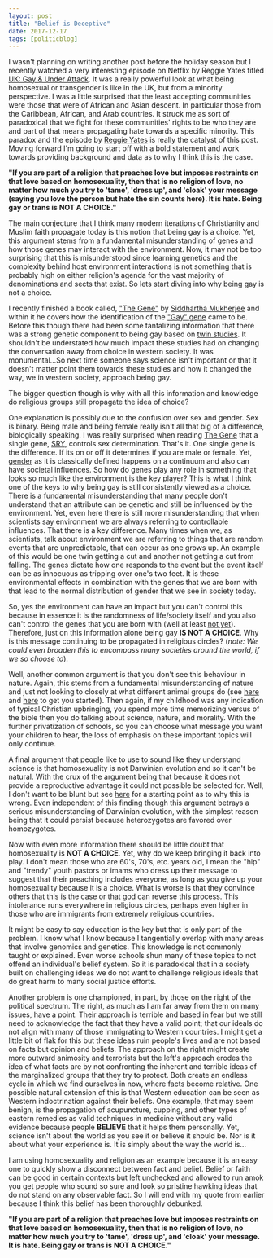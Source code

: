 ```yaml
---
layout: post
title: "Belief is Deceptive"
date: 2017-12-17
tags: [politicblog]
---
```



I wasn't planning on writing another post before the holiday season but I recently watched a very interesting episode on Netflix by Reggie Yates titled [UK: Gay & Under Attack](https://www.netflix.com/title/80191975). It was a really powerful look at what being homosexual or transgender is like in the UK, but from a minority perspective. I was a little surprised that the least accepting communities were those that were of African and Asian descent. In particular those from the Caribbean, African, and Arab countries. It struck me as sort of paradoxical that we fight for these communities' rights to be who they are and part of that means propagating hate towards a specific minority. This paradox and the episode by [Reggie Yates](https://en.wikipedia.org/wiki/Reggie_Yates) is really the catalyst of this post. Moving forward I'm going to start off with a bold statement and work towards providing background and data as to why I think this is the case.

**"If you are part of a religion that preaches love but imposes restraints on that love based on homosexuality, then that is no religion of love, no matter how much you try to 'tame', 'dress up', and 'cloak' your message (saying you love the person but hate the sin counts here). It is hate. Being gay or trans is NOT A CHOICE."**   

The main conjecture that I think many modern iterations of Christianity and Muslim faith propagate today is this notion that being gay is a choice. Yet, this argument stems from a fundamental misunderstanding of genes and how those genes may interact with the environment. Now, it may not be too surprising that this is misunderstood since learning genetics and the complexity behind host environment interactions is not something that is probably high on either religion's agenda for the vast majority of denominations and sects that exist. So lets start diving into why being gay is not a choice.

I recently finished a book called, ["The Gene"](https://www.goodreads.com/book/show/27276428-the-gene) by [Siddhartha Mukherjee](https://en.wikipedia.org/wiki/Siddhartha_Mukherjee) and within it he covers how the identification of the ["Gay" gene](https://www.ncbi.nlm.nih.gov/pubmed/?term=dean+hamer+xq28) came to be. Before this though there had been some tantalizing information that there was a strong genetic component to being gay based on [twin studies](https://jamanetwork.com/journals/jamapsychiatry/article-abstract/495588?redirect=true). It shouldn't be understated how much impact these studies had on changing the conversation away from choice in western society. It was monumental...So next time someone says science isn't important or that it doesn't matter point them towards these studies and how it changed the way, we in western society, approach being gay.

The bigger question though is why with all this information and knowledge do religious groups still propagate the idea of choice? 

One explanation is possibly due to the confusion over sex and gender. Sex is binary. Being male and being female really isn't all that big of a difference, biologically speaking. I was really surprised when reading [The Gene](https://www.goodreads.com/book/show/27276428-the-gene) that a single gene, [SRY](https://ghr.nlm.nih.gov/gene/SRY), controls sex determination. That's it. One single gene is the difference. If its on or off it determines if you are male or female. Yet, [gender](https://www.merriam-webster.com/dictionary/gender) as it is classically defined happens on a continuum and also can have societal influences. So how do genes play any role in something that looks so much like the environment is the key player? This is what I think one of the keys to why being gay is still consistently viewed as a choice.  There is a fundamental misunderstanding that many people don't understand that an attribute can be genetic and still be influenced by the environment. Yet, even here there is still more misunderstanding that when scientists say environment we are always referring to controllable influences. That there is a key difference. Many times when we, as scientists, talk about environment we are referring to things that are random events that are unpredictable, that can occur as one grows up. An example of this would be one twin getting a cut and another not getting a cut from falling. The genes dictate how one responds to the event but the event itself can be as innocuous as tripping over one's two feet. It is these environmental effects in combination with the genes that we are born with that lead to the normal distribution of gender that we see in society today. 

So, yes the environment can have an impact but you can't control this because in essence it is the randomness of life/society itself and you also can't control the genes that you are born with (well at least [not yet](https://en.wikipedia.org/wiki/CRISPR)). Therefore, just on this information alone being gay **IS NOT A CHOICE**. Why is this message continuing to be propagated in religious circles? (*note: We could even broaden this to encompass many societies around the world, if we so choose to*). 

Well, another common argument is that you don't see this behaviour in nature. Again, this stems from a fundamental misunderstanding of nature and just not looking to closely at what different animal groups do (see [here](https://en.wikipedia.org/wiki/List_of_animals_displaying_homosexual_behavior) and [here](https://en.wikipedia.org/wiki/Homosexual_behavior_in_animals) to get you started). Then again, if my childhood was any indication of typical Christian upbringing, you spend more time memorizing versus of the bible then you do talking about science, nature, and morality. With the further privatization of schools, so you can choose what message you want your children to hear, the loss of emphasis on these important topics will only continue. 

A final argument that people like to use to sound like they understand science is that homosexuality is not Darwinian evolution and so it can't be natural. With the crux of the argument being that because it does not provide a reproductive advantage it could not possible be selected for. Well, I don't want to be blunt but see [here](http://www.iflscience.com/plants-and-animals/scientists-discover-evolutionary-advantage-homosexual-sex/) for a starting point as to why this is wrong. Even independent of this finding though this argument betrays a serious misunderstanding of Darwinian evolution, with the simplest reason being that it could persist because heterozygotes are favored over homozygotes.

Now with even more information there should be little doubt that homosexuality is **NOT A CHOICE**. Yet, why do we keep bringing it back into play. I don't mean those who are 60's, 70's, etc. years old, I mean the "hip" and "trendy" youth pastors or imams who dress up their message to suggest that their preaching includes everyone, as long as you give up your homosexuality because it is a choice. What is worse is that they convince others that this is the case or that god can reverse this process. This intolerance runs everywhere in religious circles, perhaps even higher in those who are immigrants from extremely religious countries. 

It might be easy to say education is the key but that is only part of the problem. I know what I know because I tangentially overlap with many areas that involve genomics and genetics. This knowledge is not commonly taught or explained. Even worse schools shun many of these topics to not offend an individual's belief system. So it is paradoxical that in a society built on challenging ideas we do not want to challenge religious ideals that do great harm to many social justice efforts. 

Another problem is one championed, in part, by those on the right of the political spectrum. The right, as much as I am far away from them on many issues, have a point. Their approach is terrible and based in fear but we still need to acknowledge the fact that they have a valid point; that our ideals do not align with many of those immigrating to Western countries. I might get a little bit of flak for this but these ideas ruin people's lives and are not based on facts but opinion and beliefs. The approach on the right might create more outward animosity and terrorists but the left's approach erodes the idea of what facts are by not confronting the inherent and terrible ideas of the marginalized groups that they try to protect. Both create an endless cycle in which we find ourselves in now, where facts become relative. One possible natural extension of this is that Western education can be seen as Western indoctrination against their beliefs. One example, that may seem benign, is the propagation of acupuncture, cupping, and other types of eastern remedies as valid techniques in medicine without any valid evidence because people **BELIEVE** that it helps them personally. Yet, science isn't about the world as you see it or believe it should be. Nor is it about what your experience is. It is simply about the way the world is...

I am using homosexuality and religion as an example because it is an easy one to quickly show a disconnect between fact and belief. Belief or faith can be good in certain contexts but left unchecked and allowed to run amok you get people who sound so sure and look so pristine hawking ideas that do not stand on any observable fact. So I will end with my quote from earlier because I think this belief has been thoroughly debunked.
 
**"If you are part of a religion that preaches love but imposes restraints on that love based on homosexuality, then that is no religion of love, no matter how much you try to 'tame', 'dress up', and 'cloak' your message. It is hate. Being gay or trans is NOT A CHOICE."**



     

